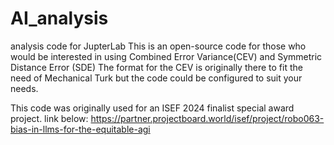 # AI_analysis
analysis code for JupterLab
This is an open-source code for those who would be interested in using Combined Error Variance(CEV) and Symmetric Distance Error (SDE) 
The format for the CEV is originally there to fit the need of Mechanical Turk but the code could be configured to suit your needs.


This code was originally used for an ISEF 2024 finalist special award project. link below:
https://partner.projectboard.world/isef/project/robo063-bias-in-llms-for-the-equitable-agi
